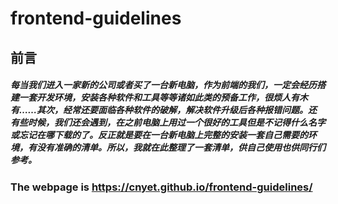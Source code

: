 # frontend-guidelines
## 前言
#####  每当我们进入一家新的公司或者买了一台新电脑，作为前端的我们，一定会经历搭建一套开发环境，安装各种软件和工具等等诸如此类的预备工作，很烦人有木有……其次，经常还要面临各种软件的破解，解决软件升级后各种报错问题。还有些时候，我们还会遇到，在之前电脑上用过一个很好的工具但是不记得什么名字或忘记在哪下载的了。反正就是要在一台新电脑上完整的安装一套自己需要的环境，有没有准确的清单。所以，我就在此整理了一套清单，供自己使用也供同行们参考。


### The webpage is https://cnyet.github.io/frontend-guidelines/
